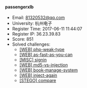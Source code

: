 #### passengerxlb  

* Email: 81320532@qq.com  
* University: 杭州电子  
* Register Time: 2017-06-11 11:44:07  
* Register IP: 36.23.39.83  
* Score: 851  
* Solved challenges: 
  * [[WEB] php-weak-type](https://github.com/SniperOJ/Challenges/blob/master/web/php-weak-type.json)  
  * [[WEB] as-fast-as-you-can](https://github.com/SniperOJ/Challenges/blob/master/web/as-fast-as-you-can.json)  
  * [[MISC] signin](https://github.com/SniperOJ/Challenges/blob/master/misc/signin.json)  
  * [[WEB] md5-vs-injection](https://github.com/SniperOJ/Challenges/blob/master/web/md5-vs-injection.json)  
  * [[WEB] book-manage-system](https://github.com/SniperOJ/Challenges/blob/master/web/book-manage-system.json)  
  * [[WEB] inject-again](https://github.com/SniperOJ/Challenges/blob/master/web/inject-again.json)  
  * [[STEGO] compare](https://github.com/SniperOJ/Challenges/blob/master/stego/compare.json)  

